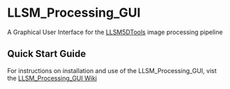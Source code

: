 # LLSM_Processing_GUI
A Graphical User Interface for the [LLSM5DTools](https://github.com/abcucberkeley/LLSM5DTools/tree/dev) image processing pipeline

## Quick Start Guide
For instructions on installation and use of the LLSM_Processing_GUI, vist the [LLSM_Processing_GUI Wiki](https://github.com/abcucberkeley/LLSM_Processing_GUI/wiki)

